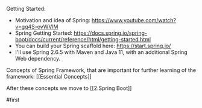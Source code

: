 Getting Started:
- Motivation and idea of Spring: https://www.youtube.com/watch?v=gq4S-ovWVlM
- Spring Getting Started: https://docs.spring.io/spring-boot/docs/current/reference/html/getting-started.html
- You can build your Spring scaffold here: https://start.spring.io/
- I'll use Spring 2.6.5 with Maven and Java 11, with an additional Spring Web dependency. 

Concepts of Spring Framework, that are important for further learning of the framework: [[Essential Concepts]]

After these concepts we move to [[2.Spring Boot]]

#first